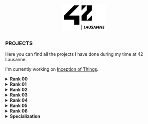 <h1 align="center">
    <img alt="42Lausanne" title="42Lausanne" src="https://github.com/MarJC5/42/blob/main/42_logo.svg" width="140"> </br>
</h1>

### PROJECTS

Here you can find all the projects I have done during my time at 42 Lausanne.

I'm currently working on [Inception of Things](https://github.com/MaximePouce/42-Inception_of_Things).

<details>
<summary><strong>Rank 00</strong></summary>

| Name | Language | Topics | Status |
|---|---|---|---|
| [Libft](https://github.com/MarJC5/Libft) | ```C``` | ```Makefile``` ```Library``` ```Function``` | `100/100` |

</details>

<details>

<summary><strong>Rank 01</strong></summary>

| Name | Language | Topics | Status |
|---|---|---|---|
| [get_next_line](https://github.com/MarJC5/get_next_line) | ```C``` | ```Unix``` ```Algorithms & AI``` | `125/100` |
| [ft_printf](https://github.com/MarJC5/ft_printf) | ```C``` | ```Unix``` ```Algorithms & AI``` | `100/100` |
| [Born2beroot](https://github.com/MarJC5/born2beroot) | ```Shell``` |  ```Network``` ```sys admin``` | `125/100` |

</details>

<details>
<summary><strong>Rank 02</strong></summary>

| Name | Language | Topics | Status |
|---|---|---|---|
| [so_long](https://github.com/MarJC5/so_long) | ```C``` | ```Graphics``` ```2D```| `125/100` |
| [minitalk](https://github.com/MarJC5/minitalk) | ```C``` | ```Rigor``` ```Unix signals```| `115/100` |
| [push_swap](https://github.com/MarJC5/push_swap) | ```C``` |  ```Sorting algorithms``` | `84/100`|
| [Exam Rank 02](https://github.com/MarJC5/42-Exam-Rank/tree/main/Rank02) | ```C``` |  ```Exam``` | `100/100` |

</details>

<details>

<summary><strong>Rank 03</strong></summary>

| Name | Language | Topics | Status |
|---|---|---|---|
| [Philosophers](https://github.com/MarJC5/Philosophers) | ```C``` |```Imperative programming```| `100/100` |
| [minishell](https://github.com/MarJC5/minishell) | ```C``` |```Imperative programming```| `97/100` |
| [Exam Rank 03](https://github.com/MarJC5/42-Exam-Rank/tree/main/Rank03) | ```C``` |  ```Exam``` | `100/100` |

</details>

<details>

<summary><strong>Rank 04</strong></summary>

| Name | Language | Topics | Status |
|---|---|---|---|
| [cub3d](https://github.com/MarJC5/cub3d) | ```C``` |  ```Graphics``` | `120/100` |
| [NetPractice](https://github.com/MarJC5/NetPractice) | ```Network``` |  ```System administration``` | `100/100` |
| [CPP_Module](https://github.com/MarJC5/CPP_Module) | ```C++``` |  ```Object-oriented programming``` | `100/100` |
| [Exam Rank 04](https://github.com/MarJC5/42-Exam-Rank/tree/main/Rank04) | ```C``` |  ```Exam``` | `100/100` |

</details>

<details>

<summary><strong>Rank 05</strong></summary>

| Name | Language | Topics | Status |
|---|---|---|---|
| [Inception](https://github.com/MarJC5/Inception) | ```C``` |  ```Graphics``` | `115/100` |
| [webserv](https://github.com/MarJC5/webserv) | ```Network``` |  ```System administration``` ```Unix``` | `100/100` |
| [Exam Rank 05](https://github.com/MarJC5/42-Exam-Rank/tree/main/Rank05) | ```C++``` |  ```Exam``` | `100/100` |

</details>

<details>

<summary><strong>Rank 06</strong></summary>

| Name | Language | Topics | Status |
|---|---|---|---|
| [ft_transcendence](https://github.com/4-04-squad/ft_transcendence) | ```TypeScript``` |  ```Group & interpersonal``` ```Web``` | `98/100` |
| [Exam Rank 06](https://github.com/MarJC5/42-Exam-Rank/tree/main/Rank06) | ```C``` |  ```Exam``` | `100/100` |

</details>

<details>

<summary><strong>Specialization</strong></summary>

| Name | Language | Topics | Status |
|---|---|---|---|
| [camagru](https://github.com/MarJC5/camagru) | ```PHP``` | ```Web``` | `pending/100` |
| [ft_linux](https://github.com/MarJC5/ft_linux) | ```Kernel``` |  ```Unix``` | `pending/100` |
| [Inception of Things](https://github.com/MaximePouce/42-Inception_of_Things) | ```Network``` |  ```Kubernetes``` ```Vagrant``` ```Virtualization``` | `pending/100` |

</details>
